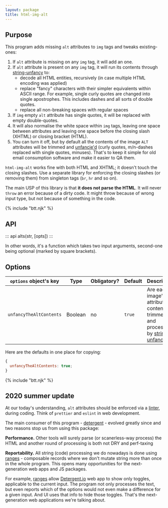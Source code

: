 ```yaml
---
layout: package
title: html-img-alt
---
```


## Purpose

This program adds missing `alt` attributes to `img` tags and tweaks existing-ones:

1. If `alt` attribute is missing on any `img` tag, it will add an one.
2. If `alt` attribute is present on any `img` tag, it will run its contents through [string-unfancy](/os/string-unfancy/) to:
   - decode all HTML entities, recursively (in case multiple HTML encoding was applied)
   - replace "fancy" characters with their simpler equivalents within ASCII range. For example, single curly quotes are changed into single apostrophes. This includes dashes and all sorts of double quotes.
   - replace all non-breaking spaces with regular spaces
3. If `img` empty `alt` attribute has single quotes, it will be replaced with empty double-quotes.
4. It will also normalise the white space within `img` tags, leaving one space between attributes and leaving one space before the closing slash (XHTML) or closing bracket (HTML).
5. You can turn it off, but by default all the contents of the image `ALT` attributes will be trimmed and [unfancie'd](/os/string-unfancy/) (curly quotes, m/n-dashes replaced with single quotes, minuses). That's to keep it simple for old email consumption software and make it easier to QA them.

`html-img-alt` works fine with both HTML and XHTML; it doesn't touch the closing slashes. Use a separate library for enforcing the closing slashes (or removing them) from singleton tags (`br`, `hr` and so on).

The main USP of this library is that **it does not parse the HTML**. It will never `throw` an error because of a dirty code. It might throw because of wrong input type, but not because of something in the code.

{% include "btt.njk" %}

## API

::: api
alts(str, [opts])
:::

In other words, it's a function which takes two input arguments, second-one being optional (marked by square brackets).

## Options

| `options` object's key  | Type    | Obligatory? | Default | Description                                                                                                                                                 |
| ----------------------- | ------- | ----------- | ------- | ----------------------------------------------------------------------------------------------------------------------------------------------------------- |
| `unfancyTheAltContents` | Boolean | no          | `true`  | Are each image's `alt` attributes contents trimmed and processed by [string-unfancy](/os/string-unfancy/) |

Here are the defaults in one place for copying:

```js
{
  unfancyTheAltContents: true;
}
```

{% include "btt.njk" %}

## 2020 summer update

At our today's understanding, `alt` attributes should be enforced via a [linter](/os/emlint/), during coding. Think of `prettier` and `eslint` in web development.

The main consumer of this program - [detergent](/os/detergent/) - evolved greatly since and two reasons stop us from using this package:

**Performance.** Other tools will surely parse (or scanerless-way process) the HTML and another round of processing is both not DRY and perf-taxing

**Reportability.** All string (code) processing we do nowadays is done using [ranges](/ranges/) - composable records where we don't mutate string more than once in the whole program. This opens many opportunities for the next-generation web apps and JS packages.

For example, [ranges](/ranges/) allow [Detergent.io](https://detergent.io) web app to show only toggles, applicable to the current input. The program not only processes the text, but even reports which of the options would not even make a difference for a given input. And UI uses that info to hide those toggles. That's the next-generation web applications we're talking about.
